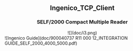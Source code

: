 
## <div align="center">Ingenico_TCP_Client</div>

### <div align="center">SELF/2000 Compact Multiple Reader</div>

<div align="center">![](doc/i3.png)</div>
![Ingenico Guide](doc/900040737 R11 000 12_INTEGRATION GUIDE_SELF_2000_4000_5000.pdf)<br>

